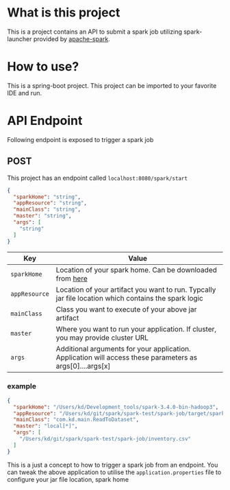 # What is this project
This is a project contains an API to submit a spark job utilizing spark-launcher provided by [apache-spark](https://spark.apache.org/docs/latest/api/java/org/apache/spark/launcher/SparkLauncher.html).

# How to use?
This is a spring-boot project. This project can be imported to your favorite IDE and run.

# API Endpoint
Following endpoint is exposed to trigger a spark job

## POST
This project has an endpoint called ```localhost:8080/spark/start```
```json
{
  "sparkHome": "string",
  "appResource": "string",
  "mainClass": "string",
  "master": "string",
  "args": [
    "string"
  ]
}

```
| Key           | Value                                                                                                     |
|---------------|-----------------------------------------------------------------------------------------------------------|
| `sparkHome`   | Location of your spark home. Can be downloaded from [here](https://spark.apache.org/downloads.html)       |
| `appResource` | Location of your artifact you want to run. Typcally jar file location which contains the spark logic      |
| `mainClass`   | Class you want to execute of your above jar artifact                                                      |
| `master`      | Where you want to run your application. If cluster, you may provide cluster URL                           |
| `args`        | Additional arguments for your application. Application will access these parameters as args[0]....args[x] |



### example 
```json
{
  "sparkHome": "/Users/kd/Development_tools/spark-3.4.0-bin-hadoop3",
  "appResource": "/Users/kd/git/spark/spark-test/spark-job/target/spark-job-1.0-SNAPSHOT.jar",
  "mainClass": "com.kd.main.ReadToDataset",
  "master": "local[*]",
  "args": [
    "/Users/kd/git/spark/spark-test/spark-job/inventory.csv"
  ]
}
```

This is a just a concept to how to trigger a spark job from an endpoint. You can tweak the above application to utilise the `application.properties` file to configure your jar file location, spark home  